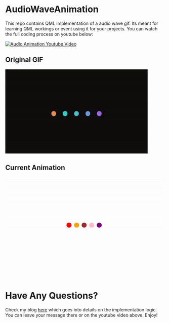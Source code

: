 # AudioWaveAnimation
This repo contains QML implementation of a audio wave gif. Its meant for learning QML workings or event using it for your projects. You can watch the full coding process on youtube below:

[![Audio Animation Youtube Video](http://img.youtube.com/vi/j2fHLUdi52k/0.jpg)](http://www.youtube.com/watch?v=j2fHLUdi52k "Audio Animation Youtube Video")


## Original GIF
![](./screenshots/original.gif)

## Current Animation
![](./screenshots/animation.gif)

# Have Any Questions? 
Check my blog [here](https://www.codeart.co.ke) which goes into details on the implementation logic. You can leave your message there or on the youtube video above. Enjoy!
